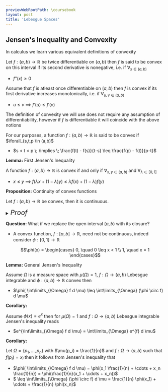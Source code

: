 ```yaml
---
previewWebRootPath: \coursebook
layout: post
title: 'Lebesgue Spaces'
---
```


## Jensen's Inequality and Convexity

In calculus we learn various equivalent definitions of convexity

Let $f:(a,b) \rightarrow \mathbb{R}$ be twice differentiable on $(a,b)$ then $f$ is said to be convex on this interval if its second derivative is nonegative, i.e. if $\forall_{x \in (a,b)}$
- $f''(x) \geq 0$ 

Assume that $f$ is atleast once differentiable on $(a,b)$ then $f$ is convex if its first derivative increases monotonically, i.e. if $\forall_{u,v \in (a,b)}$ 
- $u \leq v \; \implies \; f'(u) \leq f'(v)$

The definition of convexity we will use does not require any assumption of differentiability, however if $f$ is differentiable it will coincide with the above notions

For our purposes, a function $f:(a,b) \rightarrow \mathbb{R}$ is said to be convex if $\forall_{s,t,p \in (a,b)$
- $s < t < p \; \implies \; \frac{f(t) - f(s)}{t-s} \leq \frac{f(p) - f(t)}{p-t}$ 

<div class="proposition" markdown="1">

**Lemma:** First Jensen's Inequality 

A function $f:(a,b) \rightarrow \mathbb{R}$ is convex if and only if $\forall_{x,y \in (a,b)}$ and $\forall_{\lambda \in [0,1]}$
- $x \leq y \; \implies \; f(\lambda x + (1- \lambda) y) \leq \lambda f(x) + (1-\lambda)f(y)$ 
</div>

<div class="proposition" markdown="1">

**Proposition:** Continuity of convex functions

Let $f:(a,b) \rightarrow \mathbb{R}$ be convex, then it is continuous.


<details>
<summary><i style="font-size:150%;">Proof</i></summary>

<div class="proof" markdown="1">

Without loss of generality, assume $x \leq y$ such that $x,y \in [c,d] \subset (a,b)$, choose any $z \in [c,d]$ with $y \leq z$ then $(y - x) \leq (z - x) $, now put $\lambda = \frac{y - x}{z - x}$, clearly $0 \leq \lambda \leq 1$. Now, $(z - x) \lambda = y - x$ such that $y = \lambda z + (1- \lambda)x$ so by convexity of $f$
- $f(y) \leq \lambda f(z) + (1- \lambda)f(x) = f(x) + \lambda (f(z) - f(x)$


Finally note, a convex function is bounded on any closed set so let $\max_{x \in [c,d]} f(x) = M$ and $\min_{x \in [c,d]} f(x) = m$. 
</div>
</details>
</div>

**Question:** What if we replace the open interval $(a,b)$ with its closure? 
- A convex function, $f:[a,b] \rightarrow \mathbb{R}$, need not be continuous, indeed consider $\phi: [0,1] \rightarrow \mathbb{R}$

$$\phi(x) = \begin{cases} 0, \quad 0 \leq x < 1 \\ 1, \quad x = 1 \end{cases}$$

<div class="proposition" markdown="1">

**Lemma:** General Jensen's Inequality 

Assume $\Omega$ is a measure space with $\mu(\Omega) = 1$, $f: \Omega \rightarrow (a,b)$ Lebesgue integrable and $\phi: (a,b) \rightarrow \mathbb{R}$ convex then
- $\phi( \int\limits_{\Omega} f d \mu) \leq \int\limits_{\Omega} (\phi \circ f) d \mu$ 

</div>


<div class="proposition" markdown="1">

**Corollary:** 

Assume $\phi(x) = e^x$ then for $\mu(\Omega) = 1$ and $f: \Omega \rightarrow (a,b)$ Lebesgue integrable Jensen's inequality reads
- $e^{\int\limits_{\Omega} f d \mu} =  \int\limits_{\Omega} e^{f} d \mu$
</div>

<div class="proposition" markdown="1">

**Corollary:** 

Let $\Omega = \lbrace p_1, \ldots, p_n \rbrace$ with $\mu(p_i) = \frac{1}{n}$ and $f: \Omega \rightarrow (a,b)$ such that $f(p_i) = x_i$ then it follows from Jensen's inequality that
- $\phi( \int\limits_{\Omega} f d \mu) = \phi(x_1 \frac{1}{n} + \cdots + x_n \frac{1}{n}) = \phi(\frac{1}{n}(x_1 + \cdots + x_n))$
- $ \leq \int\limits_{\Omega} (\phi \circ f) d \mu = \frac{1}{n} \phi(x_1) + \cdots + \frac{1}{n} \phi(x_n)$
</div>